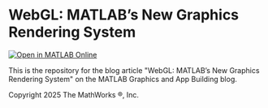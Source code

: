 # WebGL: MATLAB’s New Graphics Rendering System

[![Open in MATLAB Online](https://www.mathworks.com/images/responsive/global/open-in-matlab-online.svg)](https://matlab.mathworks.com/open/github/v1?repo=MATLAB-Graphics-and-App-Building/matlab-gaab-blog-2025&file=WebGL/Rendering_WebGL_R2025a.mlx)

This is the repository for the blog article "WebGL: MATLAB’s New Graphics Rendering System" on the MATLAB Graphics and App Building blog.

Copyright 2025 The MathWorks &reg;, Inc.

